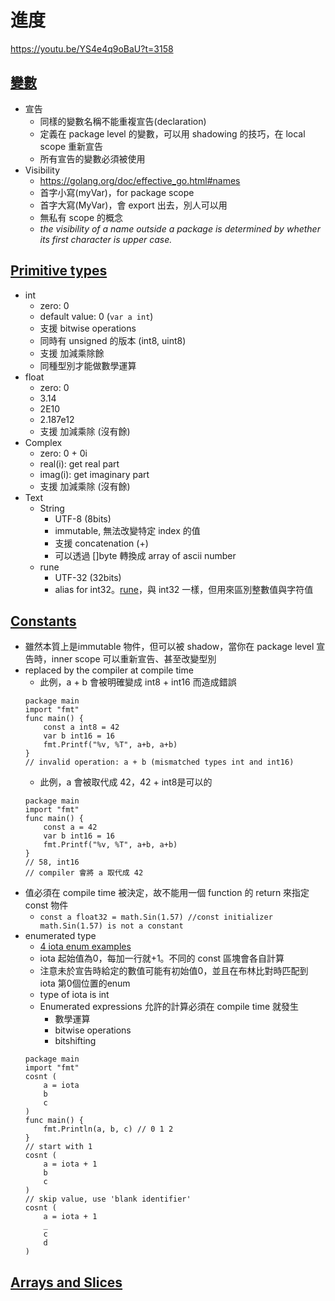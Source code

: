 # 進度

https://youtu.be/YS4e4q9oBaU?t=3158


## [變數](https://www.youtube.com/watch?v=YS4e4q9oBaU&t=2148s)
- 宣告
    - 同樣的變數名稱不能重複宣告(declaration)
    - 定義在 package level 的變數，可以用 shadowing 的技巧，在 local scope 重新宣告
    - 所有宣告的變數必須被使用
- Visibility
    - https://golang.org/doc/effective_go.html#names
    - 首字小寫(myVar)，for package scope
    - 首字大寫(MyVar)，會 export 出去，別人可以用
    - 無私有 scope 的概念
    - *the visibility of a name outside a package is determined by whether its first character is upper case.*

## [Primitive types](https://www.youtube.com/watch?v=YS4e4q9oBaU&t=3425s)
- int
    - zero: 0
    - default value: 0 (`var a int`)
    - 支援 bitwise operations
    - 同時有 unsigned 的版本 (int8, uint8)
    - 支援 加減乘除餘
    - 同種型別才能做數學運算
- float
    - zero: 0
    - 3.14
    - 2E10
    - 2.187e12
    - 支援 加減乘除 (沒有餘)
- Complex
    - zero: 0 + 0i
    - real(i): get real part
    - imag(i): get imaginary part
    - 支援 加減乘除 (沒有餘)
- Text
    - String
        - UTF-8 (8bits)
        - immutable, 無法改變特定 index 的值
        - 支援 concatenation (+)
        - 可以透過 []byte 轉換成 array of ascii number         
    - rune
        - UTF-32 (32bits)
        - alias for int32。[rune](https://juejin.im/post/5b44caebf265da0f491b8b83)，與 int32 一樣，但用來區別整數值與字符值

## [Constants](https://www.youtube.com/watch?v=YS4e4q9oBaU&t=5189s)
- 雖然本質上是immutable 物件，但可以被 shadow，當你在 package level 宣告時，inner scope 可以重新宣告、甚至改變型別
- replaced by the compiler at compile time
    - 此例，a + b 會被明確變成 int8 + int16 而造成錯誤
    ```golang
    package main
    import "fmt"
    func main() {
        const a int8 = 42
        var b int16 = 16
        fmt.Printf("%v, %T", a+b, a+b)
    }
    // invalid operation: a + b (mismatched types int and int16)
    ```
    - 此例，a 會被取代成 42，42 + int8是可以的
    ```golang
    package main
    import "fmt"
    func main() {
        const a = 42
        var b int16 = 16
        fmt.Printf("%v, %T", a+b, a+b)
    }
    // 58, int16
    // compiler 會將 a 取代成 42
    ```
- 值必須在 compile time 被決定，故不能用一個 function 的 return 來指定 const 物件
    - `const a float32 = math.Sin(1.57) //const initializer math.Sin(1.57) is not a constant` 
- enumerated type
    - [4 iota enum examples](https://yourbasic.org/golang/iota/)
    - iota 起始值為0，每加一行就+1。不同的 const 區塊會各自計算
    - 注意未於宣告時給定的數值可能有初始值0，並且在布林比對時匹配到 iota 第0個位置的enum
    - type of iota is int
    - Enumerated expressions 允許的計算必須在 compile time 就發生
        - 數學運算
        - bitwise operations
        - bitshifting 
    ```golang
    package main
    import "fmt"
    cosnt (
        a = iota
        b
        c
    )
    func main() {
        fmt.Println(a, b, c) // 0 1 2
    }
    // start with 1
    cosnt (
        a = iota + 1
        b
        c
    )
    // skip value, use 'blank identifier'
    cosnt (
        a = iota + 1
        _
        c
        d
    )
    ```

## [Arrays and Slices](https://www.youtube.com/watch?v=YS4e4q9oBaU&t=6473s)


